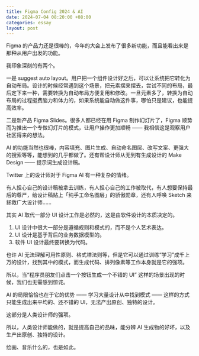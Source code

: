 ```yaml
---
title: Figma Config 2024 & AI
date: 2024-07-04 08:20:00 +08:00
categories: essay
layout: post
---
```

Figma 的产品力还是很棒的，今年的大会上发布了很多新功能，而且能看出来是那种从用户出发的功能。

我印象深刻的有两个。

一是 suggest auto layout。用户把一个组件设计好之后，可以让系统把它转化为自动布局。设计的时候经常遇到这个场景，把元素摆来摆去，尝试不同的布局，最后定下来一种，需要转换为自动布局方便复用和修改。一旦元素多了，转换为自动布局的过程挺费脑力和体力的，如果系统能自动做这件事，哪怕只是建议，也能提高效率。

二是新产品 Figma Slides。很多人都已经在用 Figma 制作幻灯片了，Figma 顺势而为推出一个专做幻灯片的模式，让用户操作更加顺畅 —— 我相信这是观察用户社区得来的想法。

AI 的功能当然也很棒，内容填充、图片生成、自动命名图层、改写文案、更强大的搜索等等，能想到的几乎都做了。还有帮设计师从无到有生成设计的 Make Design —— 提示词生成设计稿。

Twitter 上的设计师对于 Figma AI 有一种复杂的情绪。

有人担心自己的设计稿被拿去训练，有人担心自己的工作被取代，有人想要保持最后的尊严，给设计稿贴上「纯手工命名图层」的骄傲勋章，还有人呼唤 Sketch 来拯救广大设计师……

其实 AI 取代一部分 UI 设计工作是必然的，这是由软件设计的本质决定的。

1. UI 设计中很大一部分是遵循规则和模式的，而不是个人艺术表达。
2. UI 设计是基于背后的业务数据模型的。
3. 软件 UI 设计最终要转换为代码。

也许 AI 无法理解可用性原则、格式塔法则等，但是它可以通过训练“学习”成千上万的设计，找到其中的模式，而生成代码、排列像素等工作本身就是它的强项。

所以，当“程序员朋友们点击一个按钮生成一个不错的 UI” 这样的场景出现的时候，我们也无需感到惊诧。

AI 的局限恰恰也在于它的优势 —— 学习大量设计从中找到模式 —— 这样的方式只能生成出来平均的、还不错的 UI，无法产出原创、独特的设计。

这部分是人类设计师的强项。

所以，人类设计师能做的，就是提高自己的品味，能分辨 AI 生成物的好坏，以及生产出原创、独特的设计。

绘画、音乐什么的，也是如此。
